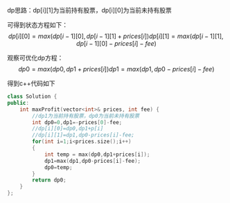 dp思路：dp[i][1]为当前持有股票，dp[i][0]为当前未持有股票

可得到状态方程如下：
$$
dp[i][0]=max(dp[i-1][0],dp[i-1][1]+prices[i])
dp[i][1]=max(dp[i-1][1],dp[i-1][0]-prices[i]-fee)
$$

观察可优化dp方程：
$$
dp0=max(dp0,dp1+prices[i])
dp1=max(dp1,dp0-prices[i]-fee)
$$

得到c++代码如下

```c++
class Solution {
public:
    int maxProfit(vector<int>& prices, int fee) {
        //dp1为当前持有股票，dp0为当前未持有股票
        int dp0=0,dp1=-prices[0]-fee;
        //dp[i][0]=dp0,dp1+p[i]
        //dp[i][1]=dp1,dp0-prices[i]-fee;
        for(int i=1;i<prices.size();i++)
        {
            int temp = max(dp0,dp1+prices[i]);
            dp1=max(dp1,dp0-prices[i]-fee);
            dp0=temp;
        }
        return dp0;
    }
};
```
